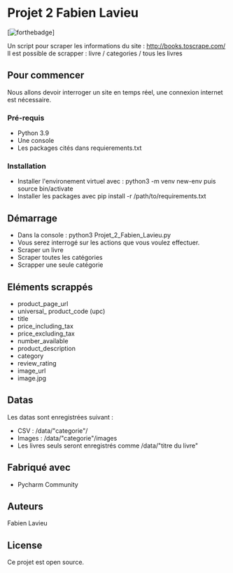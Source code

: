 # Projet 2 Fabien Lavieu


[![forthebadge](http://forthebadge.com/images/badges/built-with-love.svg)]

Un script pour scraper les informations du site : http://books.toscrape.com/
Il est possible de scrapper : livre / categories / tous les livres

## Pour commencer

Nous allons devoir interroger un site en temps réel, une connexion internet est nécessaire.


### Pré-requis



- Python 3.9
- Une console
- Les packages cités dans requierements.txt

### Installation

- Installer l'environement virtuel avec : python3 -m venv new-env puis source bin/activate
- Installer les packages avec pip install -r /path/to/requirements.txt


## Démarrage

- Dans la console : python3 Projet_2_Fabien_Lavieu.py
- Vous serez interrogé sur les actions que vous voulez effectuer.
- Scraper un livre
- Scraper toutes les catégories
- Scrapper une seule catégorie

## Eléments scrappés

- product_page_url
- universal_ product_code (upc)
- title
- price_including_tax
- price_excluding_tax
- number_available
- product_description
- category
- review_rating
- image_url
- image.jpg


## Datas

Les datas sont enregistrées suivant :
- CSV : /data/"categorie"/
- Images : /data/"categorie"/images
- Les livres seuls seront enregistrés comme /data/"titre du livre"



## Fabriqué avec


* Pycharm Community



## Auteurs

Fabien Lavieu

## License

Ce projet est open source.


